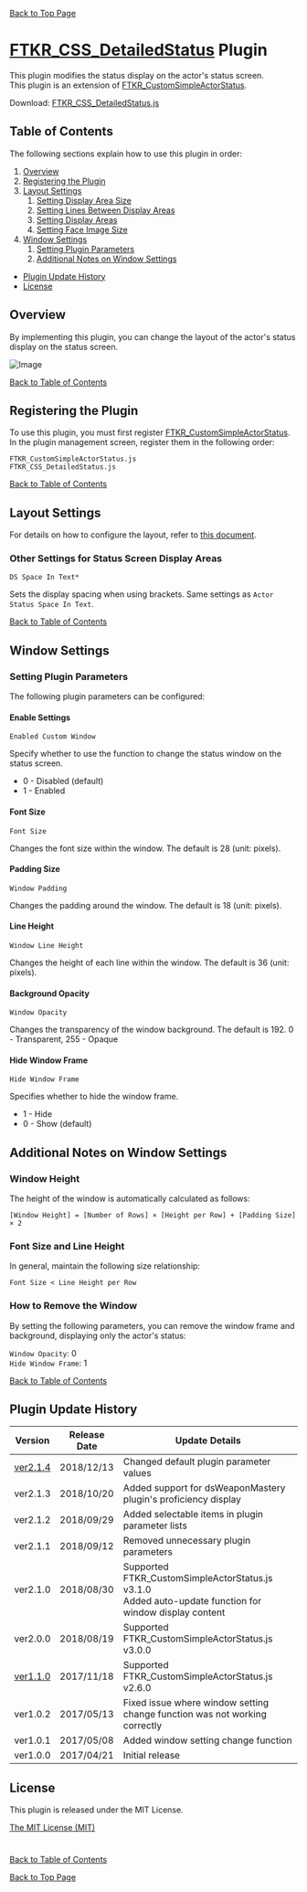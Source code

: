 [Back to Top Page](README.md)

# [FTKR_CSS_DetailedStatus](FTKR_CSS_DetailedStatus.js) Plugin

This plugin modifies the status display on the actor's status screen.<br>
This plugin is an extension of [FTKR_CustomSimpleActorStatus](FTKR_CustomSimpleActorStatus.ja.md).

Download: [FTKR_CSS_DetailedStatus.js](https://raw.githubusercontent.com/futokoro/RPGMaker/master/FTKR_CSS_DetailedStatus.js)

## Table of Contents

The following sections explain how to use this plugin in order:
1. [Overview](#overview)
2. [Registering the Plugin](#registering-the-plugin)
3. [Layout Settings](#layout-settings)
    1. [Setting Display Area Size](#setting-display-area-size)
    2. [Setting Lines Between Display Areas](#setting-lines-between-display-areas)
    3. [Setting Display Areas](#setting-display-areas)
    4. [Setting Face Image Size](#setting-face-image-size-in-detailed-status)
4. [Window Settings](#window-settings)
    1. [Setting Plugin Parameters](#setting-plugin-parameters)
    2. [Additional Notes on Window Settings](#additional-notes-on-window-settings)
* [Plugin Update History](#plugin-update-history)
* [License](#license)

## Overview

By implementing this plugin, you can change the layout of the actor's status display on the status screen.

![Image](image/FTKR_CSS_DetailedStatus/n01_001.png)

[Back to Table of Contents](#table-of-contents)

## Registering the Plugin

To use this plugin, you must first register [FTKR_CustomSimpleActorStatus](FTKR_CustomSimpleActorStatus.js).
In the plugin management screen, register them in the following order:
```
FTKR_CustomSimpleActorStatus.js
FTKR_CSS_DetailedStatus.js
```
[Back to Table of Contents](#table-of-contents)

## Layout Settings

For details on how to configure the layout, refer to [this document](FTKR_CustomSimpleActorStatus_1.ja.md).

### Other Settings for Status Screen Display Areas

`DS Space In Text*`

Sets the display spacing when using brackets.
Same settings as `Actor Status Space In Text`.

[Back to Table of Contents](#table-of-contents)

## Window Settings

### Setting Plugin Parameters

The following plugin parameters can be configured:

#### Enable Settings
`Enabled Custom Window`

Specify whether to use the function to change the status window on the status screen.
* 0 - Disabled (default)
* 1 - Enabled

#### Font Size
`Font Size`

Changes the font size within the window.
The default is 28 (unit: pixels).

#### Padding Size
`Window Padding`

Changes the padding around the window.
The default is 18 (unit: pixels).

#### Line Height
`Window Line Height`

Changes the height of each line within the window.
The default is 36 (unit: pixels).

#### Background Opacity
`Window Opacity`

Changes the transparency of the window background.
The default is 192.
0 - Transparent, 255 - Opaque

#### Hide Window Frame
`Hide Window Frame`

Specifies whether to hide the window frame.
* 1 - Hide
* 0 - Show (default)

## Additional Notes on Window Settings

### Window Height

The height of the window is automatically calculated as follows:
```
[Window Height] = [Number of Rows] × [Height per Row] + [Padding Size] × 2
```

### Font Size and Line Height

In general, maintain the following size relationship:
```
Font Size < Line Height per Row
```

### How to Remove the Window

By setting the following parameters, you can remove the window frame and background, displaying only the actor's status:

`Window Opacity`: 0 <br>
`Hide Window Frame`: 1

[Back to Table of Contents](#table-of-contents)

## Plugin Update History

| Version | Release Date | Update Details |
| --- | --- | --- |
| [ver2.1.4](FTKR_CSS_DetailedStatus.js) | 2018/12/13 | Changed default plugin parameter values |
| ver2.1.3 | 2018/10/20 | Added support for dsWeaponMastery plugin's proficiency display |
| ver2.1.2 | 2018/09/29 | Added selectable items in plugin parameter lists |
| ver2.1.1 | 2018/09/12 | Removed unnecessary plugin parameters |
| ver2.1.0 | 2018/08/30 | Supported FTKR_CustomSimpleActorStatus.js v3.1.0<br>Added auto-update function for window display content |
| ver2.0.0 | 2018/08/19 | Supported FTKR_CustomSimpleActorStatus.js v3.0.0 |
| [ver1.1.0](/archive/FTKR_CSS_DetailedStatus_1.1.0.js) | 2017/11/18 | Supported FTKR_CustomSimpleActorStatus.js v2.6.0 |
| ver1.0.2 | 2017/05/13 | Fixed issue where window setting change function was not working correctly |
| ver1.0.1 | 2017/05/08 | Added window setting change function |
| ver1.0.0 | 2017/04/21 | Initial release |

## License

This plugin is released under the MIT License.

[The MIT License (MIT)](https://opensource.org/licenses/mit-license.php)

#
[Back to Table of Contents](#table-of-contents)

[Back to Top Page](README.md)
